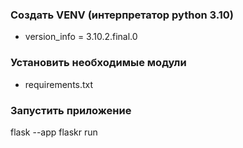 ### Создать VENV (интерпретатор python 3.10)
* version_info = 3.10.2.final.0

### Установить необходимые модули
* requirements.txt

### Запустить приложение
flask --app flaskr run